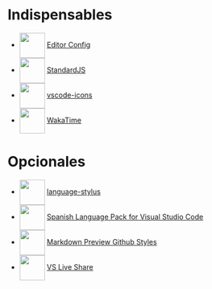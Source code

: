 # Indispensables

* <img src="https://editorconfig.gallerycdn.vsassets.io/extensions/editorconfig/editorconfig/0.12.4/1527781734664/Microsoft.VisualStudio.Services.Icons.Default" width="50" style="vertical-align: middle" /> [Editor Config](https://marketplace.visualstudio.com/items?itemName=EditorConfig.EditorConfig)
* <img src="https://chenxsan.gallerycdn.vsassets.io/extensions/chenxsan/vscode-standardjs/1.2.3/1532910705536/Microsoft.VisualStudio.Services.Icons.Default" width="50" style="vertical-align: middle" /> [StandardJS](https://marketplace.visualstudio.com/items?itemName=chenxsan.vscode-standardjs)
* <img src="https://robertohuertasm.gallerycdn.vsassets.io/extensions/robertohuertasm/vscode-icons/7.25.0/1533159037337/Microsoft.VisualStudio.Services.Icons.Default" width="50" style="vertical-align: middle" /> [vscode-icons](https://marketplace.visualstudio.com/items?itemName=robertohuertasm.vscode-icons)
* <img src="https://wakatime.gallerycdn.vsassets.io/extensions/wakatime/vscode-wakatime/1.2.3/1530891092862/Microsoft.VisualStudio.Services.Icons.Default" width="50" style="vertical-align: middle" /> [WakaTime](https://marketplace.visualstudio.com/items?itemName=WakaTime.vscode-wakatime)

# Opcionales

* <img src="https://sysoev.gallerycdn.vsassets.io/extensions/sysoev/language-stylus/1.10.0/1534779680970/Microsoft.VisualStudio.Services.Icons.Default" width="50" style="vertical-align: middle" /> [language-stylus](https://marketplace.visualstudio.com/items?itemName=sysoev.language-stylus)
* <img src="https://ms-ceintl.gallerycdn.vsassets.io/extensions/ms-ceintl/vscode-language-pack-es/1.26.3/1533842691235/Microsoft.VisualStudio.Services.Icons.Default" width="50" style="vertical-align: middle" /> [Spanish Language Pack for Visual Studio Code](https://marketplace.visualstudio.com/items?itemName=MS-CEINTL.vscode-language-pack-es)
* <img src="https://bierner.gallerycdn.vsassets.io/extensions/bierner/markdown-preview-github-styles/0.1.2/1522713529956/Microsoft.VisualStudio.Services.Icons.Default" width="50" style="vertical-align: middle" /> [Markdown Preview Github Styles](https://marketplace.visualstudio.com/items?itemName=bierner.markdown-preview-github-styles)
* <img src="https://ms-vsliveshare.gallerycdn.vsassets.io/extensions/ms-vsliveshare/vsliveshare/0.3.577/1534878634987/Microsoft.VisualStudio.Services.Icons.Default" width="50" style="vertical-align: middle" /> [VS Live Share](https://marketplace.visualstudio.com/items?itemName=MS-vsliveshare.vsliveshare)
